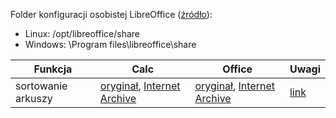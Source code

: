Folder konfiguracji osobistej LibreOffice ([źródło](https://web.archive.org/web/20191009200258/https://wiki.documentfoundation.org/UserProfile)):
- Linux: /opt/libreoffice/share
- Windows: \Program files\libreoffice\share

Funkcja|Calc|Office|Uwagi
---|---|---|---
sortowanie arkuszy|[oryginał](https://forum.openoffice.org/pl/forum/viewtopic.php?t=4494), [Internet Archive](https://web.archive.org/web/20200517174835/https://forum.openoffice.org/pl/forum/viewtopic.php?f=9&t=4494)|[oryginał](http://www.kursexcel.net/2009/07/sortowanie-arkuszy-makro.html), [Internet Archive](https://web.archive.org/web/20200517194040/http://www.kursexcel.net/2009/07/sortowanie-arkuszy-makro.html) |[link](https://github.com/Failure9x/Wiedza/blob/master/Informatyczne%20kompetencje/Uwagi/sortowanie%20arkuszy.md)

